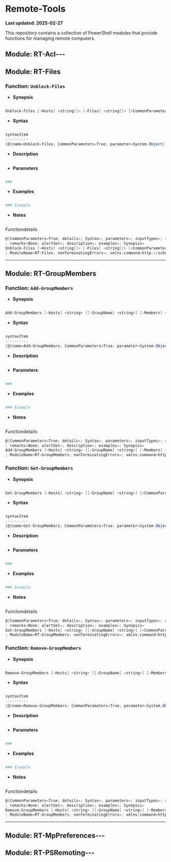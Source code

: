
# Remote-Tools
**Last updated: 2025-02-27**


This repository contains a collection of PowerShell modules that provide functions for managing remote computers.

## Module: RT-Acl---
## Module: RT-Files
### __Function:__ `Unblock-Files`

* __Synopsis__
```ps1

Unblock-Files [-Hosts] <string[]> [-Files] <string[]> [<CommonParameters>]

```

* __Syntax__
```ps1

syntaxItem
----------
{@{name=Unblock-Files; CommonParameters=True; parameter=System.Object[]}}


```

* __Description__
```ps1

```

* __Parameters__
```ps1

### 


```

* __Examples__
```ps1

### Example 


```

* __Notes__
```ps1

```

Functiondetails
```ps1
@{CommonParameters=True; details=; Syntax=; parameters=; inputTypes=; returnValues=; aliases=None
; remarks=None; alertSet=; description=; examples=; Synopsis=
Unblock-Files [-Hosts] <string[]> [-Files] <string[]> [<CommonParameters>]
; ModuleName=RT-Files; nonTerminatingErrors=; xmlns:command=http://schemas.microsoft.com/maml/dev/command/2004/10; xmlns:dev=http://schemas.microsoft.com/maml/dev/2004/10; xmlns:maml=http://schemas.microsoft.com/maml/2004/10; Name=Unblock-Files; Category=Function; Component=; Role=; Functionality=}
```
---
## Module: RT-GroupMembers
### __Function:__ `Add-GroupMembers`

* __Synopsis__
```ps1

Add-GroupMembers [-Hosts] <string> [[-GroupName] <string>] [-Members] <string[]> [[-Force] <bool>] [<CommonParameters>]

```

* __Syntax__
```ps1

syntaxItem
----------
{@{name=Add-GroupMembers; CommonParameters=True; parameter=System.Object[]}}


```

* __Description__
```ps1

```

* __Parameters__
```ps1

### 


```

* __Examples__
```ps1

### Example 


```

* __Notes__
```ps1

```

Functiondetails
```ps1
@{CommonParameters=True; details=; Syntax=; parameters=; inputTypes=; returnValues=; aliases=None
; remarks=None; alertSet=; description=; examples=; Synopsis=
Add-GroupMembers [-Hosts] <string> [[-GroupName] <string>] [-Members] <string[]> [[-Force] <bool>] [<CommonParameters>]
; ModuleName=RT-GroupMembers; nonTerminatingErrors=; xmlns:command=http://schemas.microsoft.com/maml/dev/command/2004/10; xmlns:dev=http://schemas.microsoft.com/maml/dev/2004/10; xmlns:maml=http://schemas.microsoft.com/maml/2004/10; Name=Add-GroupMembers; Category=Function; Component=; Role=; Functionality=}
```

### __Function:__ `Get-GroupMembers`

* __Synopsis__
```ps1

Get-GroupMembers [-Hosts] <string> [[-GroupName] <string>] [<CommonParameters>]

```

* __Syntax__
```ps1

syntaxItem
----------
{@{name=Get-GroupMembers; CommonParameters=True; parameter=System.Object[]}}


```

* __Description__
```ps1

```

* __Parameters__
```ps1

### 


```

* __Examples__
```ps1

### Example 


```

* __Notes__
```ps1

```

Functiondetails
```ps1
@{CommonParameters=True; details=; Syntax=; parameters=; inputTypes=; returnValues=; aliases=None
; remarks=None; alertSet=; description=; examples=; Synopsis=
Get-GroupMembers [-Hosts] <string> [[-GroupName] <string>] [<CommonParameters>]
; ModuleName=RT-GroupMembers; nonTerminatingErrors=; xmlns:command=http://schemas.microsoft.com/maml/dev/command/2004/10; xmlns:dev=http://schemas.microsoft.com/maml/dev/2004/10; xmlns:maml=http://schemas.microsoft.com/maml/2004/10; Name=Get-GroupMembers; Category=Function; Component=; Role=; Functionality=}
```

### __Function:__ `Remove-GroupMembers`

* __Synopsis__
```ps1

Remove-GroupMembers [-Hosts] <string> [[-GroupName] <string>] [-Members] <string[]> [[-Force] <bool>] [<CommonParameters>]

```

* __Syntax__
```ps1

syntaxItem
----------
{@{name=Remove-GroupMembers; CommonParameters=True; parameter=System.Object[]}}


```

* __Description__
```ps1

```

* __Parameters__
```ps1

### 


```

* __Examples__
```ps1

### Example 


```

* __Notes__
```ps1

```

Functiondetails
```ps1
@{CommonParameters=True; details=; Syntax=; parameters=; inputTypes=; returnValues=; aliases=None
; remarks=None; alertSet=; description=; examples=; Synopsis=
Remove-GroupMembers [-Hosts] <string> [[-GroupName] <string>] [-Members] <string[]> [[-Force] <bool>] [<CommonParameters>]
; ModuleName=RT-GroupMembers; nonTerminatingErrors=; xmlns:command=http://schemas.microsoft.com/maml/dev/command/2004/10; xmlns:dev=http://schemas.microsoft.com/maml/dev/2004/10; xmlns:maml=http://schemas.microsoft.com/maml/2004/10; Name=Remove-GroupMembers; Category=Function; Component=; Role=; Functionality=}
```
---
## Module: RT-MpPreferences---
## Module: RT-PSRemoting---

